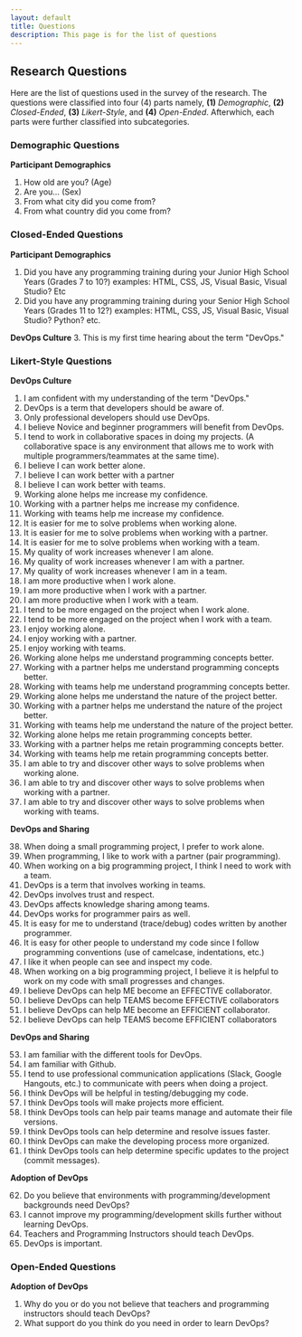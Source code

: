```yaml
---
layout: default
title: Questions 
description: This page is for the list of questions
---
```


## Research Questions

Here are the list of questions used in the survey of the research. The questions were classified into four (4) parts namely, **(1)** _Demographic_, **(2)** _Closed-Ended_, **(3)** _Likert-Style_, and **(4)** _Open-Ended_. Afterwhich, each parts were further classified into subcategories. 

### Demographic Questions

**Participant Demographics**
1. How old are you? (Age)
2. Are you… (Sex)
3. From what city did you come from?
4. From what country did you come from?

### Closed-Ended Questions

**Participant Demographics**
1. Did you have any programming training during your Junior High School Years (Grades 7 to 10?) examples: HTML, CSS, JS, Visual Basic, Visual Studio? Etc
2. Did you have any programming training during your Senior High School Years (Grades 11 to 12?) examples: HTML, CSS, JS, Visual Basic, Visual Studio? Python? etc.

**DevOps Culture**
3. This is my first time hearing about the term "DevOps."

### Likert-Style Questions

**DevOps Culture**
1. I am confident with my understanding of the term "DevOps."
2.  DevOps is a term that developers should be aware of.
3. Only professional developers should use DevOps.
4. I believe Novice and beginner programmers will benefit from DevOps.
5. I tend to work in collaborative spaces in doing my projects. (A collaborative space is any environment that allows me to work with multiple programmers/teammates at the same time).
6. I believe I can work better alone.
7. I believe I can work better with a partner
8. I believe I can work better with teams.
9. Working alone helps me increase my confidence.
10.  Working with a partner helps me increase my confidence.
11. Working with teams help me increase my confidence.
12. It is easier for me to solve problems when working alone.
13. It is easier for me to solve problems when working with a partner.
14. It is easier for me to solve problems when working with a team.
15. My quality of work increases whenever I am alone.
16. My quality of work increases whenever I am with a partner.
17. My quality of work increases whenever I am in a team.
18. I am more productive when I work alone.
19. I am more productive when I work with a partner.
20. I am more productive when I work with a team.
21.  I tend to be more engaged on the project when I work alone.
22. I tend to be more engaged on the project when I work with a team.
23. I enjoy working alone.
24. I enjoy working with a partner.
25. I enjoy working with teams.
26. Working alone helps me understand programming concepts better.
27. Working with a partner helps me understand programming concepts better.
28. Working with teams help me understand programming concepts better.
29. Working alone helps me understand the nature of the project better.
30. Working with a partner helps me understand the nature of the project better.
31. Working with teams help me understand the nature of the project better.
32. Working alone helps me retain programming concepts better.
33. Working with a partner helps me retain programming concepts better.
34. Working with teams help me retain programming concepts better.
35. I am able to try and discover other ways to solve problems when working alone.
36. I am able to try and discover other ways to solve problems when working with a partner.
37.  I am able to try and discover other ways to solve problems when working with teams.

**DevOps and Sharing**

38. When doing a small programming project, I prefer to work alone.
39. When programming, I like to work with a partner (pair programming).
40. When working on a big programming project, I think I need to work with a team.
41. DevOps is a term that involves working in teams.
42. DevOps involves trust and respect.
43. DevOps affects knowledge sharing among teams.
44. DevOps works for programmer pairs as well.
45. It is easy for me to understand (trace/debug) codes written by another programmer.
46. It is easy for other people to understand my code since I follow programming conventions (use of camelcase, indentations, etc.)
47. I like it when people can see and inspect my code.
48. When working on a big programming project, I believe it is helpful to work on my code with small progresses and changes.
49. I believe DevOps can help ME become an EFFECTIVE collaborator.
50. I believe DevOps can help TEAMS become EFFECTIVE collaborators
51. I believe DevOps can help ME become an EFFICIENT collaborator.
52. I believe DevOps can help TEAMS become EFFICIENT collaborators

**DevOps and Sharing**

53. I am familiar with the different tools for DevOps.
54. I am familiar with Github.
55. I tend to use professional communication applications (Slack, Google Hangouts, etc.) to communicate with peers when doing a project.
56. I think DevOps will be helpful in testing/debugging my code.
57. I think DevOps tools will make projects more efficient.
58. I think DevOps tools can help pair teams manage and automate their file versions.
59. I think DevOps tools can help determine and resolve issues faster.
60. I think DevOps can make the developing process more organized.
61. I think DevOps tools can help determine specific updates to the project (commit messages).

**Adoption of DevOps**

62. Do you believe that environments with programming/development backgrounds need DevOps?
63. I cannot improve my programming/development skills further without learning DevOps.
64. Teachers and Programming Instructors should teach DevOps.
65. DevOps is important.

### Open-Ended Questions

**Adoption of DevOps**

1. Why do you or do you not believe that teachers and programming instructors should teach DevOps?
2. What support do you think do you need in order to learn DevOps?
